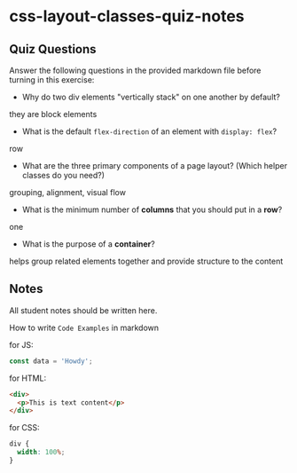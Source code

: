 # css-layout-classes-quiz-notes

## Quiz Questions

Answer the following questions in the provided markdown file before turning in this exercise:

- Why do two div elements "vertically stack" on one another by default?

they are block elements

- What is the default `flex-direction` of an element with `display: flex`?

row

- What are the three primary components of a page layout? (Which helper classes do you need?)

grouping, alignment, visual flow

- What is the minimum number of **columns** that you should put in a **row**?

one

- What is the purpose of a **container**?

helps group related elements together and provide structure to the content

## Notes

All student notes should be written here.

How to write `Code Examples` in markdown

for JS:

```javascript
const data = 'Howdy';
```

for HTML:

```html
<div>
  <p>This is text content</p>
</div>
```

for CSS:

```css
div {
  width: 100%;
}
```
